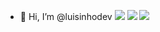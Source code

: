 - 👋 Hi, I’m @luisinhodev
[![](http://github-profile-summary-cards.vercel.app/api/cards/profile-details?username=luisinhodev&theme=cajagruv)](https://github.com/luisinhodev)
[![](http://github-profile-summary-cards.vercel.app/api/cards/stats?username=luisinhodev&theme=cajagruv)](https://github.com/luisinhodev) [![](http://github-profile-summary-cards.vercel.app/api/cards/repos-per-language?username=luisinhodev&theme=cajagruv)](https://github.com/luisinhodev)

